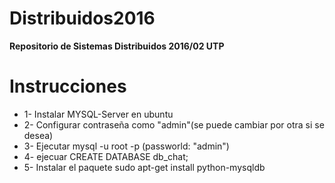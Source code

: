 Distribuidos2016
============

**Repositorio de Sistemas Distribuidos 2016/02 UTP**

Instrucciones
============

* 1- Instalar MYSQL-Server en ubuntu
* 2- Configurar contraseña como "admin"(se puede cambiar por otra si se desea)
* 3- Ejecutar mysql -u root -p (passworld: "admin")
* 4- ejecuar CREATE DATABASE db_chat;
* 5- Instalar el paquete sudo apt-get install python-mysqldb
